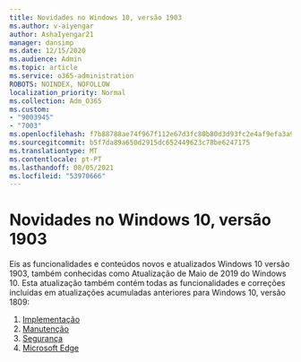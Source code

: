 ```yaml
---
title: Novidades no Windows 10, versão 1903
ms.author: v-aiyengar
author: AshaIyengar21
manager: dansimp
ms.date: 12/15/2020
ms.audience: Admin
ms.topic: article
ms.service: o365-administration
ROBOTS: NOINDEX, NOFOLLOW
localization_priority: Normal
ms.collection: Adm_O365
ms.custom:
- "9003945"
- "7003"
ms.openlocfilehash: f7b88788ae74f967f112e67d3fc80b80d3d93fc2e4af9efa3a977d16d1d70350
ms.sourcegitcommit: b5f7da89a650d2915dc652449623c78be6247175
ms.translationtype: MT
ms.contentlocale: pt-PT
ms.lasthandoff: 08/05/2021
ms.locfileid: "53970666"
---
```

# <a name="whats-new-in-windows-10-version-1903"></a>Novidades no Windows 10, versão 1903

Eis as funcionalidades e conteúdos novos e atualizados Windows 10 versão 1903, também conhecidas como Atualização de Maio de 2019 do Windows 10. Esta atualização também contém todas as funcionalidades e correções incluídas em atualizações acumuladas anteriores para Windows 10, versão 1809:

1. [Implementação](https://go.microsoft.com/fwlink/?linkid=2114296)
1. [Manutenção](https://go.microsoft.com/fwlink/?linkid=2114493)
1. [Segurança](https://go.microsoft.com/fwlink/?linkid=2114297)
1. [Microsoft Edge](https://go.microsoft.com/fwlink/?linkid=2114298)
